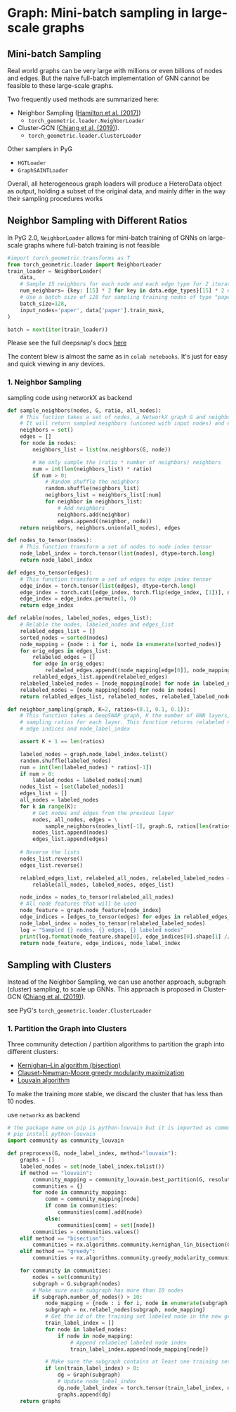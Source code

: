 # Graph: Mini-batch sampling in large-scale graphs



## Mini-batch Sampling

Real world graphs can be very large with millions or even billions of nodes and edges. But the naive full-batch implementation of GNN cannot be feasible to these large-scale graphs. 

Two frequently used methods are summarized here:
- Neighbor Sampling ([Hamilton et al. (2017)](https://arxiv.org/abs/1706.02216)) 
    -  `torch_geometric.loader.NeighborLoader`
- Cluster-GCN ([Chiang et al. (2019)](https://arxiv.org/abs/1905.07953)).
    - `torch_geometric.loader.ClusterLoader`

Other samplers in PyG
- `HGTLoader`
- `GraphSAINTLoader`

Overall, all heterogeneous graph loaders will produce a HeteroData object as output, holding a subset of the original data, and mainly differ in the way their sampling procedures works

## Neighbor Sampling with Different Ratios

In PyG 2.0, `NeighborLoader` allows for mini-batch training of GNNs on large-scale graphs
where full-batch training is not feasible

```python
#import torch_geometric.transforms as T
from torch_geometric.loader import NeighborLoader
train_loader = NeighborLoader(
    data,
    # Sample 15 neighbors for each node and each edge type for 2 iterations:
    num_neighbors= {key: [15] * 2 for key in data.edge_types}[15] * 2 # heterograph
    # Use a batch size of 128 for sampling training nodes of type "paper":
    batch_size=128,
    input_nodes='paper', data['paper'].train_mask,
)

batch = next(iter(train_loader))
```

Please see the full deepsnap's docs [here](https://snap.stanford.edu/deepsnap/notes/colab.html) 

The content blew is almost the same as in `colab notebooks`.  It's just for easy and quick viewing in any devices.
### 1. Neighbor Sampling
sampling code using networkX as backend
```python
def sample_neighbors(nodes, G, ratio, all_nodes):
    # This fuction takes a set of nodes, a NetworkX graph G and neighbor sampling ratio.
    # It will return sampled neighbors (unioned with input nodes) and edges between 
    neighbors = set()
    edges = []
    for node in nodes:
        neighbors_list = list(nx.neighbors(G, node))

        # We only sample the (ratio * number of neighbors) neighbors
        num = int(len(neighbors_list) * ratio)
        if num > 0:
            # Random shuffle the neighbors
            random.shuffle(neighbors_list)
            neighbors_list = neighbors_list[:num]
            for neighbor in neighbors_list:
                # Add neighbors
                neighbors.add(neighbor)
                edges.append((neighbor, node))
    return neighbors, neighbors.union(all_nodes), edges

def nodes_to_tensor(nodes):
    # This function transform a set of nodes to node index tensor
    node_label_index = torch.tensor(list(nodes), dtype=torch.long)
    return node_label_index

def edges_to_tensor(edges):
    # This function transform a set of edges to edge index tensor
    edge_index = torch.tensor(list(edges), dtype=torch.long)
    edge_index = torch.cat([edge_index, torch.flip(edge_index, [1])], dim=0)
    edge_index = edge_index.permute(1, 0)
    return edge_index

def relable(nodes, labeled_nodes, edges_list):
    # Relable the nodes, labeled_nodes and edges_list
    relabled_edges_list = []
    sorted_nodes = sorted(nodes)
    node_mapping = {node : i for i, node in enumerate(sorted_nodes)}
    for orig_edges in edges_list:
        relabeled_edges = []
        for edge in orig_edges:
            relabeled_edges.append((node_mapping[edge[0]], node_mapping[edge[1]]))
        relabled_edges_list.append(relabeled_edges)
    relabeled_labeled_nodes = [node_mapping[node] for node in labeled_nodes]
    relabeled_nodes = [node_mapping[node] for node in nodes]
    return relabled_edges_list, relabeled_nodes, relabeled_labeled_nodes

def neighbor_sampling(graph, K=2, ratios=(0.1, 0.1, 0.1)):
    # This function takes a DeepSNAP graph, K the number of GNN layers, and neighbor 
    # sampling ratios for each layer. This function returns relabeled node feature, 
    # edge indices and node_label_index

    assert K + 1 == len(ratios)

    labeled_nodes = graph.node_label_index.tolist()
    random.shuffle(labeled_nodes)
    num = int(len(labeled_nodes) * ratios[-1])
    if num > 0:
        labeled_nodes = labeled_nodes[:num]
    nodes_list = [set(labeled_nodes)]
    edges_list = []
    all_nodes = labeled_nodes
    for k in range(K):
        # Get nodes and edges from the previous layer
        nodes, all_nodes, edges = \
            sample_neighbors(nodes_list[-1], graph.G, ratios[len(ratios) - k - 2], all_nodes)
        nodes_list.append(nodes)
        edges_list.append(edges)
    
    # Reverse the lists
    nodes_list.reverse()
    edges_list.reverse()

    relabled_edges_list, relabeled_all_nodes, relabeled_labeled_nodes = \
        relable(all_nodes, labeled_nodes, edges_list)

    node_index = nodes_to_tensor(relabeled_all_nodes)
    # All node features that will be used
    node_feature = graph.node_feature[node_index]
    edge_indices = [edges_to_tensor(edges) for edges in relabled_edges_list]
    node_label_index = nodes_to_tensor(relabeled_labeled_nodes)
    log = "Sampled {} nodes, {} edges, {} labeled nodes"
    print(log.format(node_feature.shape[0], edge_indices[0].shape[1] // 2, node_label_index.shape[0]))
    return node_feature, edge_indices, node_label_index

```

## Sampling with Clusters

Instead of the Neighbor Sampling, we can use another approach, subgraph (cluster) sampling, to scale up GNNs. This approach is proposed in Cluster-GCN ([Chiang et al. (2019)](https://arxiv.org/abs/1905.07953)).

see PyG's `torch_geometric.loader.ClusterLoader`


### 1. Partition the Graph into Clusters

Three community detection / partition algorithms to partition the graph into different clusters:
* [Kernighan–Lin algorithm (bisection)](https://networkx.org/documentation/stable/reference/algorithms/generated/networkx.algorithms.community.kernighan_lin.kernighan_lin_bisection.html)
* [Clauset-Newman-Moore greedy modularity maximization](https://networkx.org/documentation/stable/reference/algorithms/generated/networkx.algorithms.community.modularity_max.greedy_modularity_communities.html#networkx.algorithms.community.modularity_max.greedy_modularity_communities)
* [Louvain algorithm](https://python-louvain.readthedocs.io/en/latest/api.html)

To make the training more stable, we discard the cluster that has less than 10 nodes.

use `networkx` as backend
```python
# the package name on pip is python-louvain but it is imported as community in python
# pip install python-louvain
import community as community_louvain

def preprocess(G, node_label_index, method="louvain"):
    graphs = []
    labeled_nodes = set(node_label_index.tolist())
    if method == "louvain":
        community_mapping = community_louvain.best_partition(G, resolution=10)
        communities = {}
        for node in community_mapping:
            comm = community_mapping[node]
            if comm in communities:
                communities[comm].add(node)
            else:
                communities[comm] = set([node])
        communities = communities.values()
    elif method == "bisection":
        communities = nx.algorithms.community.kernighan_lin_bisection(G)
    elif method == "greedy":
        communities = nx.algorithms.community.greedy_modularity_communities(G)

    for community in communities:
        nodes = set(community)
        subgraph = G.subgraph(nodes)
        # Make sure each subgraph has more than 10 nodes
        if subgraph.number_of_nodes() > 10:
            node_mapping = {node : i for i, node in enumerate(subgraph.nodes())}
            subgraph = nx.relabel_nodes(subgraph, node_mapping)
            # Get the id of the training set labeled node in the new graph
            train_label_index = []
            for node in labeled_nodes:
                if node in node_mapping:
                    # Append relabeled labeled node index
                    train_label_index.append(node_mapping[node])

            # Make sure the subgraph contains at least one training set labeled node
            if len(train_label_index) > 0:
                dg = Graph(subgraph)
                # Update node_label_index
                dg.node_label_index = torch.tensor(train_label_index, dtype=torch.long)
                graphs.append(dg)
    return graphs
    
```
